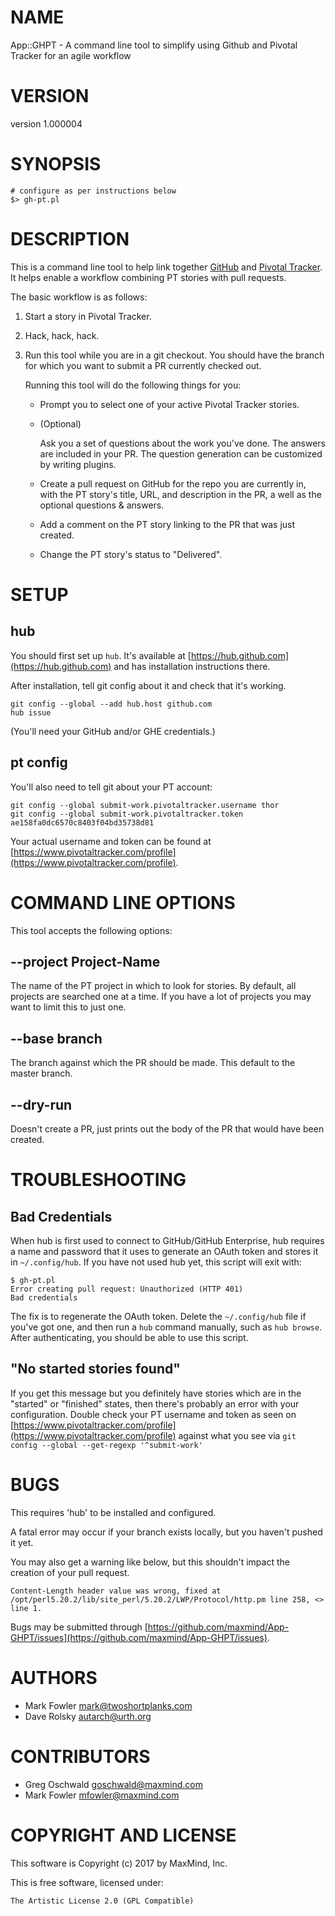 # NAME

App::GHPT - A command line tool to simplify using Github and Pivotal Tracker for an agile workflow

# VERSION

version 1.000004

# SYNOPSIS

    # configure as per instructions below
    $> gh-pt.pl

# DESCRIPTION

This is a command line tool to help link together
[GitHub](https://github.com/) and [Pivotal
Tracker](https://www.pivotaltracker.com/). It helps enable a workflow combining
PT stories with pull requests.

The basic workflow is as follows:

1. Start a story in Pivotal Tracker.
2. Hack, hack, hack.
3. Run this tool while you are in a git checkout. You should have the branch for
which you want to submit a PR currently checked out.

    Running this tool will do the following things for you:

    - Prompt you to select one of your active Pivotal Tracker stories.
    - (Optional)

        Ask you a set of questions about the work you've done. The answers are
        included in your PR. The question generation can be customized by writing
        plugins.

    - Create a pull request on GitHub for the repo you are currently in, with the PT
    story's title, URL, and description in the PR, a well as the optional
    questions & answers.
    - Add a comment on the PT story linking to the PR that was just created.
    - Change the PT story's status to "Delivered".

# SETUP

## hub

You should first set up `hub`. It's available at [https://hub.github.com](https://hub.github.com)
and has installation instructions there.

After installation, tell git config about it and check that it's working.

    git config --global --add hub.host github.com
    hub issue

(You'll need your GitHub and/or GHE credentials.)

## pt config

You'll also need to tell git about your PT account:

    git config --global submit-work.pivotaltracker.username thor
    git config --global submit-work.pivotaltracker.token ae158fa0dc6570c8403f04bd35738d81

Your actual username and token can be found at
[https://www.pivotaltracker.com/profile](https://www.pivotaltracker.com/profile).

# COMMAND LINE OPTIONS

This tool accepts the following options:

## --project Project-Name

The name of the PT project in which to look for stories. By default, all
projects are searched one at a time. If you have a lot of projects you may
want to limit this to just one.

## --base branch

The branch against which the PR should be made. This default to the master
branch.

## --dry-run

Doesn't create a PR, just prints out the body of the PR that would have been
created.

# TROUBLESHOOTING

## Bad Credentials

When hub is first used to connect to GitHub/GitHub Enterprise, hub requires a
name and password that it uses to generate an OAuth token and stores it in
`~/.config/hub`. If you have not used hub yet, this script will exit with:

    $ gh-pt.pl
    Error creating pull request: Unauthorized (HTTP 401)
    Bad credentials

The fix is to regenerate the OAuth token. Delete the `~/.config/hub` file if
you've got one, and then run a `hub` command manually, such as
`hub browse`. After authenticating, you should be able to use this script.

## "No started stories found"

If you get this message but you definitely have stories which are in the
"started" or "finished" states, then there's probably an error with your
configuration. Double check your PT username and token as seen on
[https://www.pivotaltracker.com/profile](https://www.pivotaltracker.com/profile) against what you see via `git
config --global --get-regexp '^submit-work'`

# BUGS

This requires 'hub' to be installed and configured.

A fatal error may occur if your branch exists locally, but you haven't pushed it yet.

You may also get a warning like below, but this shouldn't impact the creation of your pull request.

    Content-Length header value was wrong, fixed at /opt/perl5.20.2/lib/site_perl/5.20.2/LWP/Protocol/http.pm line 258, <> line 1.

Bugs may be submitted through [https://github.com/maxmind/App-GHPT/issues](https://github.com/maxmind/App-GHPT/issues).

# AUTHORS

- Mark Fowler <mark@twoshortplanks.com>
- Dave Rolsky <autarch@urth.org>

# CONTRIBUTORS

- Greg Oschwald <goschwald@maxmind.com>
- Mark Fowler <mfowler@maxmind.com>

# COPYRIGHT AND LICENSE

This software is Copyright (c) 2017 by MaxMind, Inc.

This is free software, licensed under:

    The Artistic License 2.0 (GPL Compatible)
